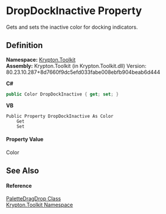 # DropDockInactive Property


Gets and sets the inactive color for docking indicators.



## Definition
**Namespace:** <a href="79d2eac2-21f4-54ff-7552-b20c33c30600.md">Krypton.Toolkit</a>  
**Assembly:** Krypton.Toolkit (in Krypton.Toolkit.dll) Version: 80.23.10.287+8d7660f9dc5efd033fabe008ebfb904beab6d444

**C#**
``` C#
public Color DropDockInactive { get; set; }
```
**VB**
``` VB
Public Property DropDockInactive As Color
	Get
	Set
```



#### Property Value
Color

## See Also


#### Reference
<a href="dd30f027-b08b-0661-dad5-b21cc4950dbd.md">PaletteDragDrop Class</a>  
<a href="79d2eac2-21f4-54ff-7552-b20c33c30600.md">Krypton.Toolkit Namespace</a>  
